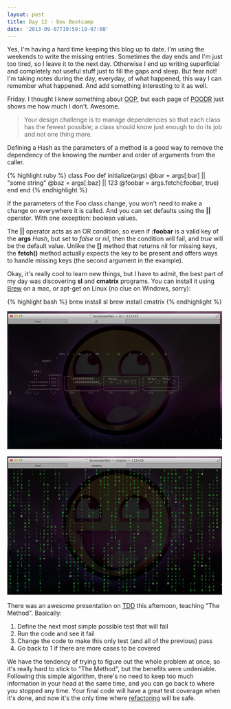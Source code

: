 ```yaml
---
layout: post
title: Day 12 - Dev Bootcamp
date: '2013-09-07T19:59:19-07:00'
---
```


Yes, I'm having a hard time keeping this blog up to date. I'm using the weekends to write the missing entries. Sometimes the day ends and I'm just too tired, so I leave it to the next day. Otherwise I end up writing superficial and completely not useful stuff just to fill the gaps and sleep. But fear not! I'm taking notes during the day, everyday, of what happened, this way I can remember what happened. And add something interesting to it as well.

Friday. I thought I knew something about <a target="_blank" href="http://en.wikipedia.org/wiki/Object-oriented_programming">OOP</a>, but each page of <a target="_blank" href="http://www.poodr.com/">POODR</a> just shows me how much I don't. Awesome.

<blockquote>
  <p>Your design challenge is to manage dependencies so that each class has the fewest possible; a class should know just enough to do its job and not one thing more.</p>
</blockquote>

Defining a Hash as the parameters of a method is a good way to remove the dependency of the knowing the number and order of arguments from the caller.

{% highlight ruby %}
class Foo
  def initialize(args)
    @bar    = args[:bar] || "some string"
    @baz    = args[:baz] || 123
    @foobar = args.fetch(:foobar, true)
  end
end
{% endhighlight %}

If the parameters of the Foo class change, you won't need to make a change on everywhere it is called. And you can set defaults using the <strong>||</strong> operator. With one exception: boolean values.

The <strong>||</strong> operator acts as an OR condition, so even if <strong>:foobar</strong> is a valid key of the <strong>args</strong> <em>Hash</em>, but set to <em>false</em> or <em>nil</em>, then the condition will fail, and <em>true</em> will be the default value. Unlike the <strong>[]</strong> method that returns nil for missing keys, the <strong>fetch()</strong> method actually expects the key to be present and offers ways to handle missing keys (the second argument in the example).

Okay, it's really cool to learn new things, but I have to admit, the best part of my day was discovering <strong>sl</strong> and <strong>cmatrix</strong> programs. You can install it using <a target="_blank" href="http://brew.sh/">Brew</a> on a mac, or apt-get on Linux (no clue on Windows, sorry):

{% highlight bash %}
brew install sl
brew install cmatrix
{% endhighlight %}

![steam locomotive](/assets/images/sl.png)

![matrix](/assets/images/matrix.png)

There was an awesome presentation on <a target="_blank" href="http://en.wikipedia.org/wiki/Test-driven_development">TDD</a> this afternoon, teaching "The Method". Basically:
<ol>
  <li><span>Define the next most simple possible test that will fail</span></li>
  <li><span>Run the code and see it fail</span></li>
  <li><span>Change the code to make this only test (and all of the previous) pass</span></li>
  <li><span>Go back to 1 if there are more cases to be covered</span></li>
</ol>
<span>We have the tendency of trying to figure out the whole problem at once, so it's really hard to stick to "The Method", but the benefits were undeniable. Following this simple algorithm, there's no need to keep too much information in your head at the same time, and you can go back to where you stopped any time. Your final code will have a great test coverage when it's done, and now it's the only time where </span><a target="_blank" href="http://en.wikipedia.org/wiki/Code_refactoring">refactoring</a><span> will be safe.</span>
